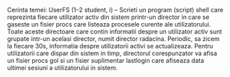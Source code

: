Cerinta temei:
  UserFS (1–2 student, i) – Scrieti un program (script) shell care reprezinta fiecare utilizator
  activ din sistem printr-un director in care se gaseste un fisier procs care listeaza procesele
  curente ale utilizatorului. Toate aceste directoare care contin informatii despre un utilizator
  activ sunt grupate intr-un acelasi director, numit director radacina. Periodic, sa zicem la
  fiecare 30s, informatia despre utilizatorii activi se actualizeaza. Pentru utilizatorii care dispar
  din sistem in timp, directorul corespunzator va afisa un fisier procs gol si un fisier suplimentar
  lastlogin care afiseaza data ultimei sesiuni a utilizatorului in sistem.
